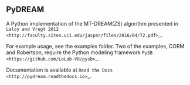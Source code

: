 PyDREAM
-------

A Python implementation of the MT-DREAM(ZS) algorithm presented in `Laloy and Vrugt 2012 <http://faculty.sites.uci.edu/jasper/files/2016/04/72.pdf>`_.

For example usage, see the examples folder.  Two of the examples, CORM and Robertson, require the Python modeling framework `PySB <https://github.com/LoLab-VU/pysb>`_.

Documentation is available at `Read the Docs <http://pydream.readthedocs.io>`_.